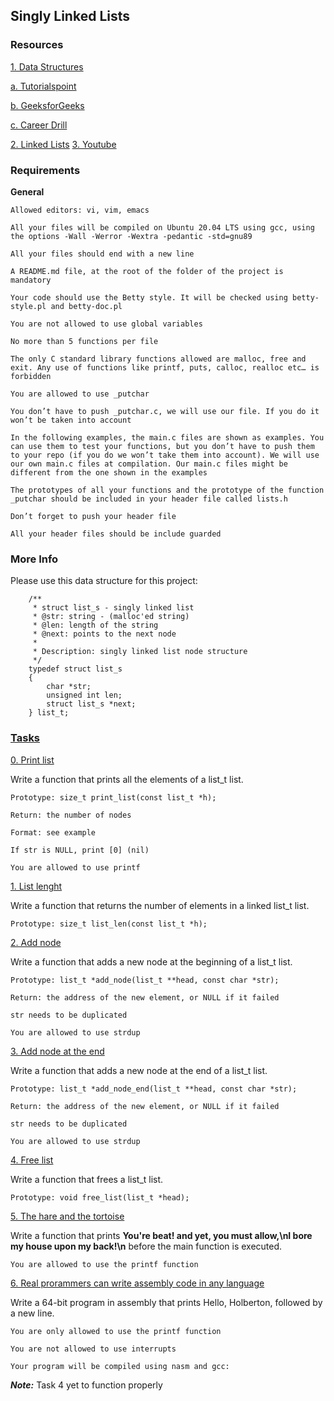 ## Singly Linked Lists

### Resources
[1. Data Structures](https://intranet.alxswe.com/concepts/120)

   [a. Tutorialspoint](https://www.tutorialspoint.com/data_structures_algorithms/data_structures_basics.htm)

   [b. GeeksforGeeks](https://www.geeksforgeeks.org/data-structures/)

   [c. Career Drill](https://www.careerdrill.com/blog/coding-interview/choosing-the-right-data-structure-to-solve-problems/)

[2. Linked Lists](https://www.youtube.com/watch?v=udapt4FGY20&t=130s)
[3. Youtube](https://www.youtube.com/results?search_query=linked+lists)

### Requirements

**General**


    Allowed editors: vi, vim, emacs

    All your files will be compiled on Ubuntu 20.04 LTS using gcc, using the options -Wall -Werror -Wextra -pedantic -std=gnu89

    All your files should end with a new line

    A README.md file, at the root of the folder of the project is mandatory

    Your code should use the Betty style. It will be checked using betty-style.pl and betty-doc.pl

    You are not allowed to use global variables

    No more than 5 functions per file

    The only C standard library functions allowed are malloc, free and exit. Any use of functions like printf, puts, calloc, realloc etc… is forbidden

    You are allowed to use _putchar

    You don’t have to push _putchar.c, we will use our file. If you do it won’t be taken into account

    In the following examples, the main.c files are shown as examples. You can use them to test your functions, but you don’t have to push them to your repo (if you do we won’t take them into account). We will use our own main.c files at compilation. Our main.c files might be different from the one shown in the examples

    The prototypes of all your functions and the prototype of the function _putchar should be included in your header file called lists.h

    Don’t forget to push your header file

    All your header files should be include guarded

### More Info

Please use this data structure for this project:

		/**
		 * struct list_s - singly linked list
		 * @str: string - (malloc'ed string)
		 * @len: length of the string
		 * @next: points to the next node
		 *
		 * Description: singly linked list node structure
		 */
		typedef struct list_s
		{
		    char *str;
		    unsigned int len;
		    struct list_s *next;
		} list_t;

### [Tasks](https://intranet.alxswe.com/projects/229)

[0. Print list](https://github.com/MakoriNyachaki/alx-low_level_programming/blob/main/0x12-singly_linked_lists/0-print_list.c)

Write a function that prints all the elements of a list_t list.

    Prototype: size_t print_list(const list_t *h);

    Return: the number of nodes

    Format: see example

    If str is NULL, print [0] (nil)

    You are allowed to use printf

[1. List lenght](https://github.com/MakoriNyachaki/alx-low_level_programming/blob/main/0x12-singly_linked_lists/1-list_len.c)

Write a function that returns the number of elements in a linked list_t list.


    Prototype: size_t list_len(const list_t *h);

[2. Add node](https://github.com/MakoriNyachaki/alx-low_level_programming/blob/main/0x12-singly_linked_lists/2-add_node.c)

Write a function that adds a new node at the beginning of a list_t list.

    Prototype: list_t *add_node(list_t **head, const char *str);

    Return: the address of the new element, or NULL if it failed

    str needs to be duplicated

    You are allowed to use strdup

[3. Add node at the end](https://github.com/MakoriNyachaki/alx-low_level_programming/blob/main/0x12-singly_linked_lists/3-add_node_end.c)


Write a function that adds a new node at the end of a list_t list.

    Prototype: list_t *add_node_end(list_t **head, const char *str);

    Return: the address of the new element, or NULL if it failed

    str needs to be duplicated

    You are allowed to use strdup

[4. Free list](https://github.com/MakoriNyachaki/alx-low_level_programming/blob/main/0x12-singly_linked_lists/4-free_list.c)


Write a function that frees a list_t list.


    Prototype: void free_list(list_t *head);


[5. The hare and the tortoise](https://github.com/MakoriNyachaki/alx-low_level_programming/blob/main/0x12-singly_linked_lists/100-first.c)


Write a function that prints **You're beat! and yet, you must allow,\nI bore my house upon my back!\n** before the main function is executed.


    You are allowed to use the printf function


[6. Real prorammers can write assembly code in any language](https://github.com/MakoriNyachaki/alx-low_level_programming/blob/main/0x12-singly_linked_lists/101-hello_holberton.asm)

Write a 64-bit program in assembly that prints Hello, Holberton, followed by a new line.

    You are only allowed to use the printf function

    You are not allowed to use interrupts

    Your program will be compiled using nasm and gcc:


_**Note:**_ Task 4 yet to function properly



